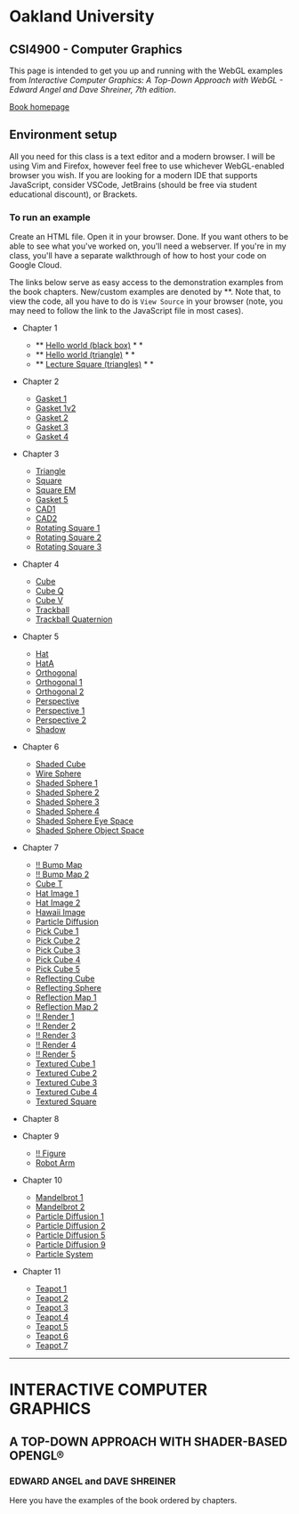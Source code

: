 # Oakland University
## CSI4900 - Computer Graphics

This page is intended to get you up and running with the WebGL examples from *Interactive Computer Graphics: A Top-Down Approach with WebGL - Edward Angel and Dave Shreiner, 7th edition*.

[Book homepage](https://www.cs.unm.edu/~angel/BOOK/INTERACTIVE_COMPUTER_GRAPHICS/SEVENTH_EDITION/)

## Environment setup

All you need for this class is a text editor and a modern browser.  I will be using Vim and Firefox, however feel free to use whichever WebGL-enabled browser you wish.  If you are looking for a modern IDE that supports JavaScript, consider VSCode, JetBrains (should be free via student educational discount), or Brackets.

### To run an example

Create an HTML file.  Open it in your browser.  Done.  If you want others to be able to see what you've worked on, you'll need a webserver.  If you're in my class, you'll have a separate walkthrough of how to host your code on Google Cloud. 

The links below serve as easy access to the demonstration examples from the book chapters.  New/custom examples are denoted by \*\*.  Note that, to view the code, all you have to do is `View Source` in your browser (note, you may need to follow the link to the JavaScript file in most cases).

- Chapter 1
  - \*\* [Hello world (black box)](demos/hello-world.html) \* \*
  - \*\* [Hello world (triangle)](demos/triangle.html) \* \*
  - \*\* [Lecture Square (triangles)](demos/lecture-square.html) \* \*

- Chapter 2
  - [Gasket 1](Chap2/gasket1.html)
  - [Gasket 1v2](Chap2/gasket1v2.html)
  - [Gasket 2](Chap2/gasket2.html)
  - [Gasket 3](Chap2/gasket3.html)
  - [Gasket 4](Chap2/gasket4.html)

- Chapter 3
  - [Triangle](Chap3/triangle.html)
  - [Square](Chap3/square.html)
  - [Square EM](Chap3/squarem.html)
  - [Gasket 5](Chap3/gasket5.html)
  - [CAD1](Chap3/cad1.html)
  - [CAD2](Chap3/cad2.html)
  - [Rotating Square 1](Chap3/rotatingSquare1.html)
  - [Rotating Square 2](Chap3/rotatingSquare2.html)
  - [Rotating Square 3](Chap3/rotatingSquare3.html)

- Chapter 4
  - [Cube](Chap4/cube.html)
  - [Cube Q](Chap4/cubeq.html)
  - [Cube V](Chap4/cubev.html)
  - [Trackball](Chap4/trackball.html)
  - [Trackball Quaternion](Chap4/trackballQuaterion.html)

- Chapter 5
  - [Hat](Chap5/hat.html)
  - [HatA](Chap5/hata.html)
  - [Orthogonal](Chap5/ortho.html)
  - [Orthogonal 1](Chap5/ortho1.html)
  - [Orthogonal 2](Chap5/ortho2.html)
  - [Perspective](Chap5/perspective.html)
  - [Perspective 1](Chap5/perspective1.html)
  - [Perspective 2](Chap5/perspective2.html)
  - [Shadow](Chap5/shadow.html)

- Chapter 6
  - [Shaded Cube](Chap6/shadedCube.html)
  - [Wire Sphere](Chap6/wireSphere.html)
  - [Shaded Sphere 1](Chap6/shadedSphere1.html)
  - [Shaded Sphere 2](Chap6/shadedSphere2.html)
  - [Shaded Sphere 3](Chap6/shadedSphere3.html)
  - [Shaded Sphere 4](Chap6/shadedSphere4.html)
  - [Shaded Sphere Eye Space](Chap6/shadedSphereEyeSpace.html)
  - [Shaded Sphere Object Space](Chap6/shadedSphereObjectSpace.html)


- Chapter 7
  - [!! Bump Map ](Chap7/bumpMap.html)
  - [!! Bump Map 2](Chap7/bumpMap2.html)
  - [Cube T](Chap7/cubet.html)
  - [Hat Image 1](Chap7/hatImage1.html)
  - [Hat Image 2](Chap7/hatImage2.html)
  - [Hawaii Image](Chap7/hawaiiImage.html)
  - [Particle Diffusion](Chap7/particleDiffusion.html)
  - [Pick Cube 1](Chap7/pickCube.html)
  - [Pick Cube 2](Chap7/pickCube2.html)
  - [Pick Cube 3](Chap7/pickCube3.html)
  - [Pick Cube 4](Chap7/pickCube4.html)
  - [Pick Cube 5](Chap7/pickCube5.html)
  - [Reflecting Cube](Chap7/reflectiingCube.html)
  - [Reflecting Sphere](Chap7/reflectingSphere.html)
  - [Reflection Map 1](Chap7/reflectionMap.html)
  - [Reflection Map 2](Chap7/reflectionMap2.html)
  - [!! Render 1](Chap7/render1.html)
  - [!! Render 2](Chap7/render1v2.html)
  - [!! Render 3](Chap7/render3.html)
  - [!! Render 4](Chap7/render4.html)
  - [!! Render 5](Chap7/render5.html)
  - [Textured Cube 1](Chap7/textureCube1.html)
  - [Textured Cube 2](Chap7/textureCubev2.html)
  - [Textured Cube 3](Chap7/textureCubev3.html)
  - [Textured Cube 4](Chap7/textureCubev4.html)
  - [Textured Square](Chap7/textureSquare.html)


- Chapter 8

- Chapter 9
  - [!! Figure](Chap9/figure.html)
  - [Robot Arm](Chap9/robotArm.html)

- Chapter 10
  - [Mandelbrot 1](Chap10/mandelbrot1.html)
  - [Mandelbrot 2](Chap10/mandelbrot2.html)
  - [Particle Diffusion 1](Chap10/particleDiffusion1.html)
  - [Particle Diffusion 2](Chap10/particleDiffusion2.html)
  - [Particle Diffusion 5](Chap10/particleDiffusion5.html)
  - [Particle Diffusion 9](Chap10/particleDiffusion9.html)
  - [Particle System](Chap10/particleSystem.html)

- Chapter 11
  - [Teapot 1](Chap11/teapot1.html)
  - [Teapot 2](Chap11/teapot2.html)
  - [Teapot 3](Chap11/teapot3.html)
  - [Teapot 4](Chap11/teapot4.html)
  - [Teapot 5](Chap11/teapot5.html)
  - [Teapot 6](Chap11/teapot6.html)
  - [Teapot 7](Chap11/teapot7.html)

---

# INTERACTIVE COMPUTER GRAPHICS

## A TOP-DOWN APPROACH WITH SHADER-BASED OPENGL®

### EDWARD ANGEL and DAVE SHREINER

Here you have the examples of the book ordered by chapters.
